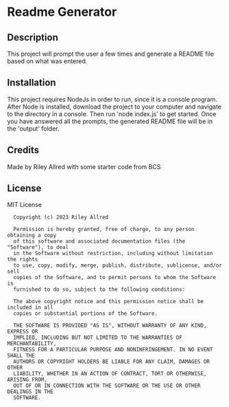 # Readme Generator

## Description

This project will prompt the user a few times and generate a README file based on what was entered.

## Installation

This project requires NodeJs in order to run, since it is a console program. After Node is installed, download the project to your computer and navigate to the directory in a console. Then run 'node index.js' to get started. Once you have answered all the prompts, the generated README file will be in the 'output' folder.

## Credits

Made by Riley Allred with some starter code from BCS

## License

MIT License

      Copyright (c) 2023 Riley Allred
      
      Permission is hereby granted, free of charge, to any person obtaining a copy
      of this software and associated documentation files (the "Software"), to deal
      in the Software without restriction, including without limitation the rights
      to use, copy, modify, merge, publish, distribute, sublicense, and/or sell
      copies of the Software, and to permit persons to whom the Software is
      furnished to do so, subject to the following conditions:
      
      The above copyright notice and this permission notice shall be included in all
      copies or substantial portions of the Software.
      
      THE SOFTWARE IS PROVIDED "AS IS", WITHOUT WARRANTY OF ANY KIND, EXPRESS OR
      IMPLIED, INCLUDING BUT NOT LIMITED TO THE WARRANTIES OF MERCHANTABILITY,
      FITNESS FOR A PARTICULAR PURPOSE AND NONINFRINGEMENT. IN NO EVENT SHALL THE
      AUTHORS OR COPYRIGHT HOLDERS BE LIABLE FOR ANY CLAIM, DAMAGES OR OTHER
      LIABILITY, WHETHER IN AN ACTION OF CONTRACT, TORT OR OTHERWISE, ARISING FROM,
      OUT OF OR IN CONNECTION WITH THE SOFTWARE OR THE USE OR OTHER DEALINGS IN THE
      SOFTWARE.
